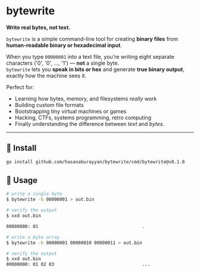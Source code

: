 # bytewrite

**Write real bytes, not text.**

`bytewrite` is a simple command-line tool for creating **binary files** from **human-readable binary or hexadecimal input**.

When you type `00000001` into a text file, you're writing eight separate characters ('0', '0', ..., '1') — **not** a single byte.  
`bytewrite` lets you **speak in bits or hex** and generate **true binary output**, exactly how the machine sees it.

Perfect for:
- Learning how bytes, memory, and filesystems *really* work
- Building custom file formats
- Bootstrapping tiny virtual machines or games
- Hacking, CTFs, systems programming, retro computing
- Finally understanding the difference between *text* and *bytes*.

---

## 🚀 Install

```bash
go install github.com/hasanaburayyan/bytewrite/cmd/bytewrite@v0.1.0
```


## 📖 Usage

```bash
# write a single byte
$ bytewrite -b 00000001 > out.bin

# verify the output
$ xxd out.bin

00000000: 01                                       .
```

```bash
# write a byte array
$ bytewrite -b 00000001 00000010 00000011 > out.bin

# verify the output
$ xxd out.bin
00000000: 01 02 03                                 ...
```
